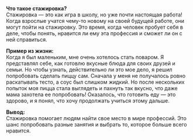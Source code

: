 **Что такое стажировка?**  
Стажировка — это как игра в школу, но уже почти настоящая работа! Когда взрослые учатся чему-то новому на своей будущей работе, они могут пойти на стажировку. Это время, когда человек пробует себя в деле, чтобы понять, нравится ли ему эта профессия и сможет ли он с ней справиться.

**Пример из жизни:**  
Когда я был маленьким, мне очень хотелось стать поваром. Я представлял себе, как готовлю вкусные блюда для своих друзей и семьи. Но чтобы узнать, действительно ли это мое дело, я решил попробовать сделать пиццу сам. Сначала у меня не получалось ровно раскатывать тесто, а соус был слишком жидкий. Но после нескольких попыток моя пицца стала выглядеть и пахнуть так вкусно, что даже мама захотела ее попробовать! Оказалось, что готовить еду — это здорово, и я понял, что хочу продолжать учиться этому дальше.

**Вывод:**  
Стажировка помогает людям найти свое место в мире профессий. Это шанс попробовать разные занятия и выбрать то, которое больше всего нравится.